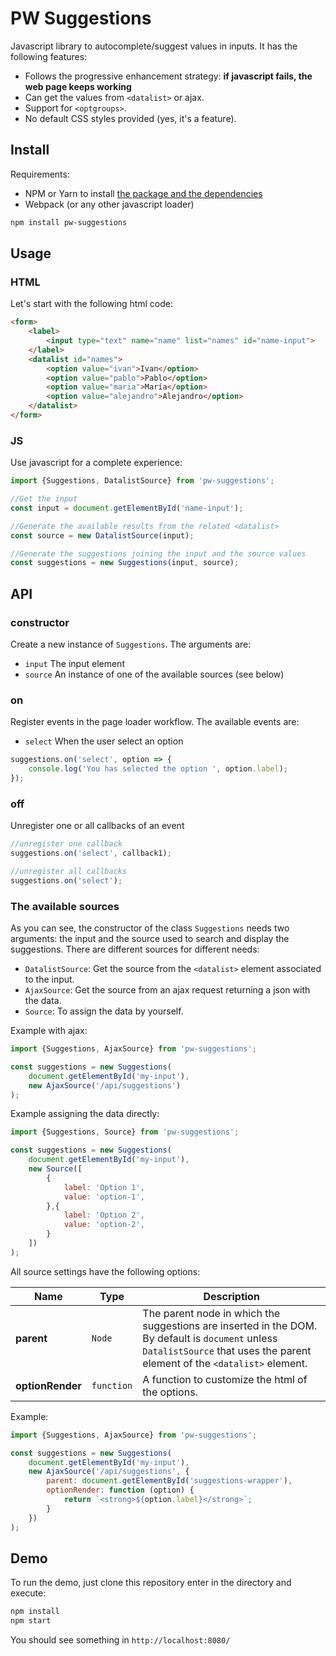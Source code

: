 # PW Suggestions

Javascript library to autocomplete/suggest values in inputs. It has the following features:

* Follows the progressive enhancement strategy: **if javascript fails, the web page keeps working**
* Can get the values from `<datalist>` or ajax.
* Support for `<optgroups>`.
* No default CSS styles provided (yes, it's a feature).

## Install

Requirements:

* NPM or Yarn to install [the package and the dependencies](https://www.npmjs.com/package/pw-suggestions)
* Webpack (or any other javascript loader)

```sh
npm install pw-suggestions
```

## Usage

### HTML

Let's start with the following html code:

```html
<form>
    <label>
        <input type="text" name="name" list="names" id="name-input">
    </label>
    <datalist id="names">
        <option value="ivan">Ivan</option>
        <option value="pablo">Pablo</option>
        <option value="maria">María</option>
        <option value="alejandro">Alejandro</option>
    </datalist>
</form>
```

### JS

Use javascript for a complete experience:

```js
import {Suggestions, DatalistSource} from 'pw-suggestions';

//Get the input
const input = document.getElementById('name-input');

//Generate the available results from the related <datalist>
const source = new DatalistSource(input);

//Generate the suggestions joining the input and the source values
const suggestions = new Suggestions(input, source);
```

## API

### constructor

Create a new instance of `Suggestions`. The arguments are:

* `input` The input element
* `source` An instance of one of the available sources (see below)

### on

Register events in the page loader workflow. The available events are:

* `select` When the user select an option

```js
suggestions.on('select', option => {
    console.log('You has selected the option ', option.label);
});
```

### off

Unregister one or all callbacks of an event

```js
//unregister one callback
suggestions.on('select', callback1);

//unregister all callbacks
suggestions.on('select');
```

### The available sources

As you can see, the constructor of the class `Suggestions` needs two arguments: the input and the source used to search and display the suggestions. There are different sources for different needs:

* `DatalistSource`: Get the source from the `<datalist>` element associated to the input.
* `AjaxSource`: Get the source from an ajax request returning a json with the data.
* `Source`: To assign the data by yourself.

Example with ajax:

```js
import {Suggestions, AjaxSource} from 'pw-suggestions';

const suggestions = new Suggestions(
    document.getElementById('my-input'),
    new AjaxSource('/api/suggestions')
);
```

Example assigning the data directly:

```js
import {Suggestions, Source} from 'pw-suggestions';

const suggestions = new Suggestions(
    document.getElementById('my-input'),
    new Source([
        {
            label: 'Option 1',
            value: 'option-1',
        },{
            label: 'Option 2',
            value: 'option-2',
        }
    ])
);
```

All source settings have the following options:

Name | Type | Description
-----|------|------------
**parent** | `Node` | The parent node in which the suggestions are inserted in the DOM. By default is `document` unless `DatalistSource` that uses the parent element of the `<datalist>` element.
**optionRender** | `function` | A function to customize the html of the options.

Example:

```js
import {Suggestions, AjaxSource} from 'pw-suggestions';

const suggestions = new Suggestions(
    document.getElementById('my-input'),
    new AjaxSource('/api/suggestions', {
        parent: document.getElementById('suggestions-wrapper'),
        optionRender: function (option) {
            return `<strong>${option.label}</strong>`;
        }
    })
);
```

## Demo

To run the demo, just clone this repository enter in the directory and execute:

```sh
npm install
npm start
```

You should see something in `http://localhost:8080/`
